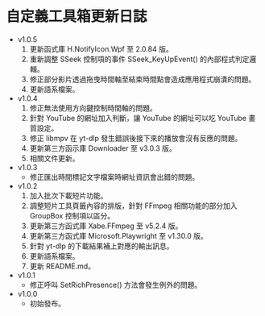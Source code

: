 # 自定義工具箱更新日誌

- v1.0.5
  1. 更新函式庫 H.NotifyIcon.Wpf 至 2.0.84 版。
  2. 重新調整 SSeek 控制項的事件 SSeek_KeyUpEvent() 的內部程式判定邏輯。
  3. 修正部分影片透過拖曳時間軸至結束時間點會造成應用程式崩潰的問題。
  4. 更新語系檔案。
- v1.0.4
  1. 修正無法使用方向鍵控制時間軸的問題。
  2. 針對 YouTube 的網址加入判斷，讓 YouTube 的網址可以吃 YouTube 畫質設定。
  3. 修正 libmpv 在 yt-dlp 發生錯誤後接下來的播放會沒有反應的問題。
  4. 更新第三方函示庫 Downloader 至 v3.0.3 版。
  5. 相關文件更新。
- v1.0.3
  - 修正匯出時間標記文字檔案時網址資訊會出錯的問題。 
- v1.0.2
  1. 加入批次下載短片功能。
  2. 調整短片工具頁籤內容的排版，針對 FFmpeg 相關功能的部分加入 GroupBox 控制項以區分。
  3. 更新第三方函式庫 Xabe.FFmpeg 至 v5.2.4 版。
  4. 更新第三方函式庫 Microsoft.Playwright 至 v1.30.0 版。
  5. 針對 yt-dlp 的下載結果補上對應的輸出訊息。
  6. 更新語系檔案。
  7. 更新 README.md。
- v1.0.1
  - 修正呼叫 SetRichPresence() 方法會發生例外的問題。 
- v1.0.0
  - 初始發布。